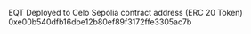 EQT Deployed to Celo Sepolia contract address (ERC 20 Token) 0xe00b540dfb16dbe12b80ef89f3172ffe3305ac7b
